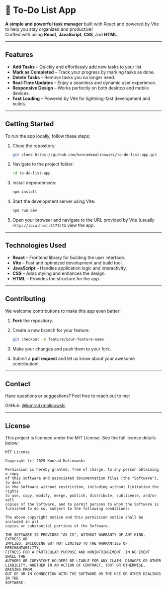 # 📝 To-Do List App

**A simple and powerful task manager** built with React and powered by Vite to help you stay organized and productive!  
Crafted with using **React**, **JavaScript**, **CSS**, and **HTML**.

---

## Features

-  **Add Tasks** – Quickly and effortlessly add new tasks to your list.  
-  **Mark as Completed** – Track your progress by marking tasks as done.  
-  **Delete Tasks** – Remove tasks you no longer need.  
-  **Real-Time Updates** – Enjoy a seamless and dynamic user experience.  
-  **Responsive Design** – Works perfectly on both desktop and mobile devices. 
-  **Fast Loading** – Powered by Vite for lightning-fast development and builds.  

---

## Getting Started

To run the app locally, follow these steps:

1. Clone the repository:  
   ```bash
   git clone https://github.com/konradxmalinowski/to-do-list-app.git
   ```

2. Navigate to the project folder:  
   ```bash
   cd to-do-list-app
   ```

3. Install dependencies:  
   ```bash
   npm install
   ```

4. Start the development server using Vite:  
   ```bash
   npm run dev
   ```

5. Open your browser and navigate to the URL provided by Vite (usually `http://localhost:5173`) to view the app.

---

## Technologies Used

- **React** – Frontend library for building the user interface.  
- **Vite** – Fast and optimized development and build tool.  
- **JavaScript** – Handles application logic and interactivity.  
- **CSS** – Adds styling and enhances the design. 
- **HTML** – Provides the structure for the app.  

---

## Contributing

We welcome contributions to make this app even better!

1. **Fork** the repository.  
2. Create a new branch for your feature:  
   ```bash
   git checkout -b feature/your-feature-name
   ```

3. Make your changes and push them to your fork.  
4. Submit a **pull request** and let us know about your awesome contribution! 

---

## Contact

Have questions or suggestions? Feel free to reach out to me:

GitHub: [@konradxmalinowski](https://github.com/konradxmalinowski)  

---

## License

This project is licensed under the MIT License. See the full license details below:

```
MIT License

Copyright (c) 2025 Konrad Malinowski

Permission is hereby granted, free of charge, to any person obtaining a copy
of this software and associated documentation files (the "Software"), to deal
in the Software without restriction, including without limitation the rights
to use, copy, modify, merge, publish, distribute, sublicense, and/or sell
copies of the Software, and to permit persons to whom the Software is
furnished to do so, subject to the following conditions:

The above copyright notice and this permission notice shall be included in all
copies or substantial portions of the Software.

THE SOFTWARE IS PROVIDED "AS IS", WITHOUT WARRANTY OF ANY KIND, EXPRESS OR
IMPLIED, INCLUDING BUT NOT LIMITED TO THE WARRANTIES OF MERCHANTABILITY,
FITNESS FOR A PARTICULAR PURPOSE AND NONINFRINGEMENT. IN NO EVENT SHALL THE
AUTHORS OR COPYRIGHT HOLDERS BE LIABLE FOR ANY CLAIM, DAMAGES OR OTHER
LIABILITY, WHETHER IN AN ACTION OF CONTRACT, TORT OR OTHERWISE, ARISING FROM,
OUT OF OR IN CONNECTION WITH THE SOFTWARE OR THE USE OR OTHER DEALINGS IN THE
SOFTWARE.
```
